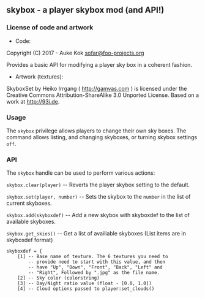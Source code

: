 
## skybox - a player skybox mod (and API!)

### License of code and artwork

* Code:

Copyright (C) 2017 - Auke Kok <sofar@foo-projects.org>

Provides a basic API for modifying a player sky box in a coherent
fashion.

* Artwork (textures):

SkyboxSet by Heiko Irrgang ( http://gamvas.com ) is licensed under
the Creative Commons Attribution-ShareAlike 3.0 Unported License.
Based on a work at http://93i.de.


### Usage

The `skybox` privilege allows players to change their own sky boxes.
The command allows listing, and changing skyboxes, or turning skybox
settings `off`.

### API

The `skybox` handle can be used to perform various actions:

`skybox.clear(player)`
 -- Reverts the player skybox setting to the default.

`skybox.set(player, number)`
 -- Sets the skybox to the `number` in the list of current skyboxes.

`skybox.add(skyboxdef)`
 -- Add a new skybox with skyboxdef to the list of available skyboxes.

`skybox.get_skies()`
  -- Get a list of availiable skyboxes (List items are in skyboxdef format)

```
skyboxdef = {
	[1] -- Base name of texture. The 6 textures you need to
	    -- provide need to start with this value, and then
	    -- have "Up", "Down", "Front", "Back", "Left" and
	    -- "Right", Followed by ".jpg" as the file name.
	[2] -- Sky color (colorstring)
	[3] -- Day/Night ratio value (float - [0.0, 1.0])
	[4] -- Cloud options passed to player:set_clouds()
